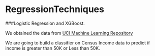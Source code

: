 # RegressionTechniques

###Logistic Regression and XGBoost.

We obtained the data from [UCI Machine Learning Repository](https://archive.ics.uci.edu/ml/datasets/census+income)

We are going to build a classifier on Census Income data to predict if income is greater than 50K or Less than 50K.
